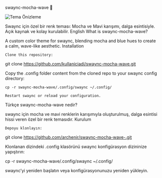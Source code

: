 swaync-mocha-wave 🌊

![Tema Önizleme](swaync-mocha-wave-/Screenshot_2025-07-17-20-29-53_7103.png)

Swaync için özel bir renk teması: Mocha ve Mavi karışımı, dalga esintisiyle.
Açık kaynak ve kolay kurulabilir.
English
What is swaync-mocha-wave?

A custom color theme for swaync, blending mocha and blue hues to create a calm, wave-like aesthetic.
Installation

    Clone this repository:

git clone https://github.com/kullaniciadi/swaync-mocha-wave.git

Copy the .config folder content from the cloned repo to your swaync config directory:

    cp -r swaync-mocha-wave/.config/swaync ~/.config/

    Restart swaync or reload your configuration.

Türkçe
swaync-mocha-wave nedir?

swaync için mocha ve mavi renklerin karışımıyla oluşturulmuş, dalga esintisi hissi veren özel bir renk temasıdır.
Kurulum

    Depoyu klonlayın:

git clone https://github.com/archenir/swaync-mocha-wave-.git

Klonlanan dizindeki .config klasörünü swaync konfigürasyon dizininize yapıştırın:

cp -r swaync-mocha-wave/.config/swaync ~/.config/

swaync’yi yeniden başlatın veya konfigürasyonunuzu yeniden yükleyin.
